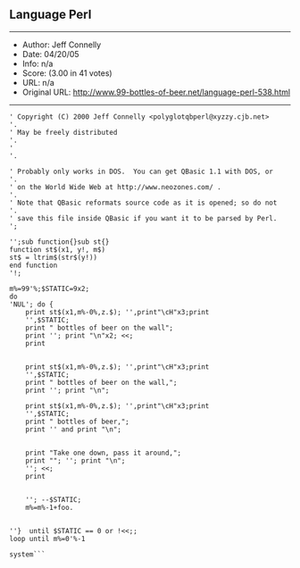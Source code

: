 
## Language Perl ##
---
- Author: Jeff Connelly
- Date: 04/20/05
- Info: n/a
- Score:  (3.00 in 41 votes)
- URL: n/a
- Original URL: http://www.99-bottles-of-beer.net/language-perl-538.html
---

```' "99 Bottles of Beer on the Wall" QBasic / Perl Polyglot            '.
' Copyright (C) 2000 Jeff Connelly <polyglotqbperl@xyzzy.cjb.net>    '.
' May be freely distributed                                          '.
'                                                                    '.

' Probably only works in DOS.  You can get QBasic 1.1 with DOS, or   '.
' on the World Wide Web at http://www.neozones.com/ .                '.
' Note that QBasic reformats source code as it is opened; so do not  '.
' save this file inside QBasic if you want it to be parsed by Perl.  ';

'';sub function{}sub st{}
function st$(x1, y!, m$)
st$ = ltrim$(str$(y!))
end function
'!;

m%=99'%;$STATIC=9x2;
do
'NUL'; do {
    print st$(x1,m%-0%,z.$); '',print"\cH"x3;print
    '',$STATIC;
    print " bottles of beer on the wall";
    print ''; print "\n"x2; <<;
    print


    print st$(x1,m%-0%,z.$); '',print"\cH"x3;print
    '',$STATIC; 
    print " bottles of beer on the wall,";
    print ''; print "\n";

    print st$(x1,m%-0%,z.$); '',print"\cH"x3;print
    '',$STATIC;
    print " bottles of beer,";
    print '' and print "\n";


    print "Take one down, pass it around,";
    print ""; ''; print "\n";
    ''; <<;
    print


    ''; --$STATIC;
    m%=m%-1+foo.


''}  until $STATIC == 0 or !<<;;
loop until m%=0'%-1

system```